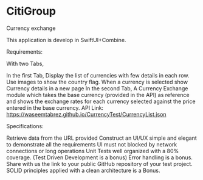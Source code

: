 # CitiGroup
Currency exchange

This application is develop in SwiftUI+Combine.

Requirements:

With two Tabs,

In the first Tab,
Display the list of currencies with few details in each row. Use images to show the country flag.
When a currency is selected show Currency details in a new page
In the second Tab,
A Currency Exchange module which takes the base currency (provided in the API) as reference and shows the exchange rates for each currency selected against the price entered in the base currency.
API Link: https://waseemtabrez.github.io/CurrencyTest/CurrencyList.json

Specifications:

Retrieve data from the URL provided
Construct an UI/UX simple and elegant to demonstrate all the requirements
UI must not blocked by network connections or long operations
Unit Tests well organized with a 80% coverage. (Test Driven Development is a bonus)
Error handling is a bonus.
Share with us the link to your public GitHub repository of your test project.
SOLID principles applied with a clean architecture is a Bonus.

